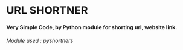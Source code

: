 # URL SHORTNER
<h4>Very Simple Code, by Python module for shorting url, website link.</h4>
<h6> Module used : pyshortners</h6>
